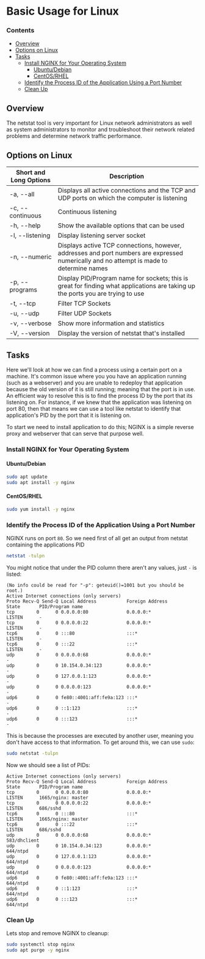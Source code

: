 # Basic Usage for Linux
<!--TOC_START-->
### Contents
- [Overview](#overview)
- [Options on Linux](#options-on-linux)
- [Tasks](#tasks)
	- [Install NGINX for Your Operating System](#install-nginx-for-your-operating-system)
		- [Ubuntu/Debian](#ubuntudebian)
		- [CentOS/RHEL](#centosrhel)
	- [Identify the Process ID of the Application Using a Port Number](#identify-the-process-id-of-the-application-using-a-port-number)
	- [Clean Up](#clean-up)

<!--TOC_END-->
## Overview
The netstat tool is very important for Linux network administrators as well as system administrators to monitor and troubleshoot their network related problems and determine network traffic performance.
## Options on Linux
|Short and Long Options|Description|
|----------|--------------|
|-a, --all|Displays all active connections and the TCP and UDP ports on which the computer is listening|
|-c, --continuous|Continuous listening|
|-h, --help|Show the available options that can be used|
|-l, --listening|Display listening server socket|
|-n, --numeric|Displays active TCP connections, however, addresses and port numbers are expressed numerically and no attempt is made to determine names|
|-p, --programs|Display PID/Program name for sockets; this is great for finding what applications are taking up the ports you are trying to use |
|-t, --tcp|Filter TCP Sockets|
|-u, --udp|Filter UDP Sockets|
|-v, --verbose|Show more information and statistics|
|-V, --version|Display the version of netstat that's installed|
## Tasks
Here we'll look at how we can find a process using a certain port on a machine.
It's common issue where you you have an application running (such as a webserver) and you are unable to redeploy that application because the old version of it is still running; meaning that the port is in use.
An efficient way to resolve this is to find the process ID by the port that its listening on.
For instance, if we knew that the application was listening on port 80, then that means we can use a tool like netstat to identify that application's PID by the port that it is listening on.

To start we need to install application to do this; NGINX is a simple reverse proxy and webserver that can serve that purpose well.
### Install NGINX for Your Operating System
#### Ubuntu/Debian
```bash
sudo apt update
sudo apt install -y nginx
```
#### CentOS/RHEL
```bash
sudo yum install -y nginx
```
### Identify the Process ID of the Application Using a Port Number
NGINX runs on port `80`.
So we need first of all get an output from netstat containing the applications PID
```bash
netstat -tulpn
```
You might notice that under the PID column there aren't any values, just `-` is listed:
```text
(No info could be read for "-p": geteuid()=1001 but you should be root.)
Active Internet connections (only servers)
Proto Recv-Q Send-Q Local Address           Foreign Address         State       PID/Program name
tcp        0      0 0.0.0.0:80              0.0.0.0:*               LISTEN      -
tcp        0      0 0.0.0.0:22              0.0.0.0:*               LISTEN      -
tcp6       0      0 :::80                   :::*                    LISTEN      -
tcp6       0      0 :::22                   :::*                    LISTEN      -
udp        0      0 0.0.0.0:68              0.0.0.0:*                           -
udp        0      0 10.154.0.34:123         0.0.0.0:*                           -
udp        0      0 127.0.0.1:123           0.0.0.0:*                           -
udp        0      0 0.0.0.0:123             0.0.0.0:*                           -
udp6       0      0 fe80::4001:aff:fe9a:123 :::*                                -
udp6       0      0 ::1:123                 :::*                                -
udp6       0      0 :::123                  :::*                                -
```
This is because the processes are executed by another user, meaning you don't have access to that information.
To get around this, we can use `sudo`:
```bash
sudo netstat -tulpn
```
Now we should see a list of PIDs:
```text
Active Internet connections (only servers)
Proto Recv-Q Send-Q Local Address           Foreign Address         State       PID/Program name    
tcp        0      0 0.0.0.0:80              0.0.0.0:*               LISTEN      1665/nginx: master  
tcp        0      0 0.0.0.0:22              0.0.0.0:*               LISTEN      686/sshd            
tcp6       0      0 :::80                   :::*                    LISTEN      1665/nginx: master  
tcp6       0      0 :::22                   :::*                    LISTEN      686/sshd            
udp        0      0 0.0.0.0:68              0.0.0.0:*                           583/dhclient        
udp        0      0 10.154.0.34:123         0.0.0.0:*                           644/ntpd            
udp        0      0 127.0.0.1:123           0.0.0.0:*                           644/ntpd            
udp        0      0 0.0.0.0:123             0.0.0.0:*                           644/ntpd            
udp6       0      0 fe80::4001:aff:fe9a:123 :::*                                644/ntpd            
udp6       0      0 ::1:123                 :::*                                644/ntpd            
udp6       0      0 :::123                  :::*                                644/ntpd 
````
### Clean Up
Lets stop and remove NGINX to cleanup:
```bash
sudo systemctl stop nginx
sudo apt purge -y nginx
```
